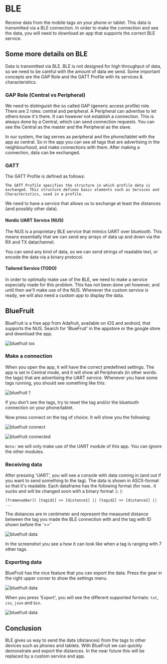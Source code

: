 # BLE
Receive data from the mobile tags on your phone or tablet. This data is transmitted via a BLE connection. In order to make the connection and see the data, you will need to download an app that supports the correct BLE service.

## Some more details on BLE
Data is transmitted via BLE. BLE is not designed for high throughput of data, so we need to be careful with the amount of data we send. Some important concepts are the GAP Role and the GATT Profile with its services & characteristics.

### GAP Role (Central vs Peripheral)
We need to distinguish the so called GAP (generic access profile) role. There are 2 roles: central and peripheral. A Peripheral can advertise to let others know it's there. It can however not establish a connection. This is always done by a Central, which can send connection requests. You can see the Central as the master and the Peripheral as the slave.

In our system, the tag serves as peripheral and the phone/tablet with the app as central.
So in the app you can see all tags that are advertising in the neighbourhood, and make connections with them. After making a connection, data can be exchanged.

### GATT
The GATT Profile is defined as follows:
```
The GATT Profile specifies the structure in which profile data is exchanged. This structure defines basic elements such as Services and Characteristics, used in a profile.
```
We need to have a service that allows us to exchange at least the distances (and possibly other data).

#### Nordic UART Service (NUS)
The NUS is a proprietary BLE service that mimics UART over bluetooth. This means essentially that we can send any arrays of data up and down via the RX and TX datachannel.

You can send any kind of data, so we can send strings of readable text, or encode the data via a binary protocol.

#### Tailored Service (TODO)
In order to optimally make use of the BLE, we need to make a service especially made for this problem. This has not been done yet however, and until then we'll make use of the NUS. Whenever the custom service is ready, we will also need a custom app to display the data.

## BlueFruit
BlueFruit is a free app from Adafruit, available on iOS and android, that supports the NUS. Search for 'BlueFruit' in the appstore or the google store and download the app.

![bluefruit ios](./img/ble/ble_nus_bluefruit_download.PNG "BlueFruit in iOS")

### Make a connection
When you open the app, it will have the correct predefined settings. The app is set in Central mode, and it will show all Peripherals (in other words: the tags) that are advertising the UART service. Whenever you have some tags running, you should see something like this:

![bluefruit 1](./img/ble/ble_nus_bluefruit_1.PNG "BlueFruit 1")

If you don't see the tags, try to reset the tag and/or the bluetooth connection on your phone/tablet.

Now press connect on the tag of choice. It will show you the following:

![bluefruit connect](./img/ble/ble_nus_bluefruit_2.PNG "BlueFruit connect")

![bluefruit connected](./img/ble/ble_nus_bluefruit_3.PNG "BlueFruit connected")

`Note:` we will only make use of the UART module of this app. You can ignore the other modules.

### Receiving data
After pressing 'UART', you will see a console with data coming in (and out if you want to send something to the tag).
The data is shown in ASCII-format so that it's readable. Each dataframe has the following format (for now.. it sucks and will be changed soon with a binary format :). ):
```
[framenumber]) [tagid1] >> [distance1] || [tagid2] >> [distance2] || ...
```
The distances are in centimeter and represent the measured distance between the tag you made the BLE connection with and the tag with ID shown before the '>>'

![bluefruit data](./img/ble/ble_nus_bluefruit_4.PNG "BlueFruit data")

In the screenshot you see a how it can look like when a tag is ranging with 7 other tags.


### Exporting data
BlueFruit has the nice feature that you can export the data. Press the gear in the right upper corner to show the settings menu.

![bluefruit data](./img/ble/ble_nus_bluefruit_5.PNG "BlueFruit data")

When you press 'Export', you will see the different supported formats: `txt`, `csv`, `json` and `bin`.

![bluefruit data](./img/ble/ble_nus_bluefruit_6.PNG "BlueFruit data")


## Conclusion
BLE gives us way to send the data (distances) from the tags to other devices such as phones and tablets.
With BlueFruit we can quickly demonstrate and export the distances. In the near future this will be replaced by a custom service and app.
